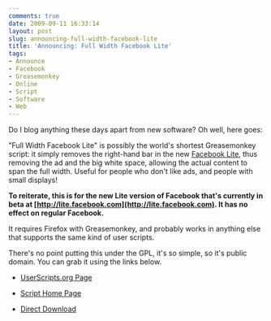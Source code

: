 ```yaml
---
comments: true
date: 2009-09-11 16:33:14
layout: post
slug: announcing-full-width-facebook-lite
title: 'Announcing: Full Width Facebook Lite'
tags:
- Announce
- Facebook
- Greasemonkey
- Online
- Script
- Software
- Web
---
```


Do I blog anything these days apart from new software?  Oh well, here goes:

"Full Width Facebook Lite" is possibly the world's shortest Greasemonkey script: it simply removes the right-hand bar in the new [Facebook Lite](http://lite.facebook.com), thus removing the ad and the big white space, allowing the actual content to span the full width.  Useful for people who don't like ads, and people with small displays!

**To reiterate, this is for the new Lite version of Facebook that's currently in beta at [http://lite.facebook.com](http://lite.facebook.com). It has no effect on regular Facebook.**

It requires Firefox with Greasemonkey, and probably works in anything else that supports the same kind of user scripts.

There's no point putting this under the GPL, it's so simple, so it's public domain.  You can grab it using the links below.

  * [UserScripts.org Page](http://userscripts.org/scripts/show/57527)

  * [Script Home Page](/software/full-width-facebook-lite)

  * [Direct Download](http://files.ianrenton.com/fullwidthfacebooklite.user.js)


